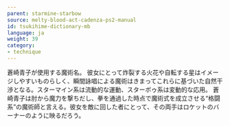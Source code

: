 ```yaml
---
parent: starmine-starbow
source: melty-blood-act-cadenza-ps2-manual
id: tsukihime-dictionary-mb
language: ja
weight: 39
category:
- technique
---
```


蒼崎青子が使用する魔術名。
彼女にとって炸裂する火花や自転する星はイメージしやすいものらしく、瞬間詠唱による魔術はきまってこれらに基づいた自然干渉となる。スターマイン系は流動的な運動、スターボゥ系は変動的な応用。
蒼崎青子は肘から魔力を撃ちだし、拳を通過した時点で魔術式を成立させる“格闘系”の魔術師と言える。彼女を敵に回した者にとって、その両手はロケットのバーナーのように映るだろう。
